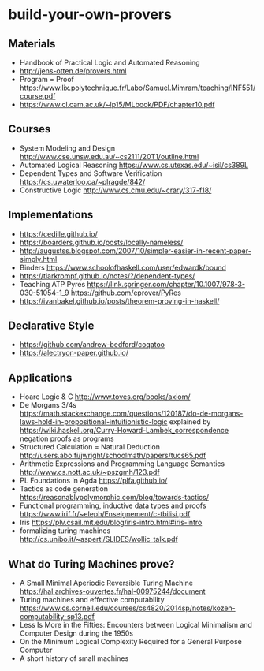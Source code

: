 # build-your-own-provers

## Materials

* Handbook of Practical Logic and Automated Reasoning
* http://jens-otten.de/provers.html
* Program = Proof https://www.lix.polytechnique.fr/Labo/Samuel.Mimram/teaching/INF551/course.pdf
* https://www.cl.cam.ac.uk/~lp15/MLbook/PDF/chapter10.pdf

## Courses

* System Modeling and Design http://www.cse.unsw.edu.au/~cs2111/20T1/outline.html
* Automated Logical Reasoning https://www.cs.utexas.edu/~isil/cs389L
* Dependent Types and Software Verification https://cs.uwaterloo.ca/~plragde/842/
* Constructive Logic http://www.cs.cmu.edu/~crary/317-f18/

## Implementations

* https://cedille.github.io/
* https://boarders.github.io/posts/locally-nameless/
* http://augustss.blogspot.com/2007/10/simpler-easier-in-recent-paper-simply.html
* Binders https://www.schoolofhaskell.com/user/edwardk/bound
* https://tiarkrompf.github.io/notes/?/dependent-types/
* Teaching ATP Pyres https://link.springer.com/chapter/10.1007/978-3-030-51054-1_9 https://github.com/eprover/PyRes
* https://ivanbakel.github.io/posts/theorem-proving-in-haskell/

## Declarative Style

* https://github.com/andrew-bedford/coqatoo
* https://alectryon-paper.github.io/

## Applications

* Hoare Logic & C http://www.toves.org/books/axiom/
* De Morgans 3/4s https://math.stackexchange.com/questions/120187/do-de-morgans-laws-hold-in-propositional-intuitionistic-logic explained by https://wiki.haskell.org/Curry-Howard-Lambek_correspondence negation proofs as programs
* Structured Calculation = Natural Deduction http://users.abo.fi/jwright/schoolmath/papers/tucs65.pdf
* Arithmetic Expressions and Programming Language Semantics http://www.cs.nott.ac.uk/~pszgmh/123.pdf
* PL Foundations in Agda https://plfa.github.io/
* Tactics as code generation https://reasonablypolymorphic.com/blog/towards-tactics/
* Functional programming, inductive data types and proofs https://www.irif.fr/~eleph/Enseignement/c-tbilisi.pdf
* Iris https://plv.csail.mit.edu/blog/iris-intro.html#iris-intro
* formalizing turing machines http://cs.unibo.it/~asperti/SLIDES/wollic_talk.pdf

## What do Turing Machines prove?

* A Small Minimal Aperiodic Reversible Turing Machine https://hal.archives-ouvertes.fr/hal-00975244/document
* Turing machines and effective computability https://www.cs.cornell.edu/courses/cs4820/2014sp/notes/kozen-computability-sp13.pdf
* Less Is More in the Fifties: Encounters between Logical Minimalism and Computer Design during the 1950s
* On the Minimum Logical Complexity Required for a General Purpose Computer
* A short history of small machines
